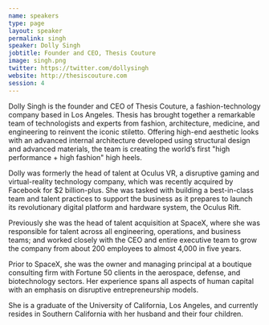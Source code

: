 ```yaml
---
name: speakers
type: page
layout: speaker
permalink: singh
speaker: Dolly Singh
jobtitle: Founder and CEO, Thesis Couture
image: singh.png
twitter: https://twitter.com/dollysingh
website: http://thesiscouture.com
session: 4
---
```

Dolly Singh is the founder and CEO of Thesis Couture, a fashion-technology company based in Los Angeles. Thesis has brought together a remarkable team of technologists and experts from fashion, architecture, medicine, and engineering to reinvent the iconic stiletto. Offering high-end aesthetic looks with an advanced internal architecture developed using structural design and advanced materials, the team is creating the world’s first "high performance + high fashion" high heels.

Dolly was formerly the head of talent at Oculus VR, a disruptive gaming and virtual-reality technology company, which was recently acquired by Facebook for $2 billion-plus. She was tasked with building a best-in-class team and talent practices to support the business as it prepares to launch its revolutionary digital platform and hardware system, the Oculus Rift.

Previously she was the head of talent acquisition at SpaceX, where she was responsible for talent across all engineering, operations, and business teams; and worked closely with the CEO and entire executive team to grow the company from about 200 employees to almost 4,000 in five years.

Prior to SpaceX, she was the owner and managing principal at a boutique consulting firm with Fortune 50 clients in the aerospace, defense, and biotechnology sectors. Her experience spans all aspects of human capital with an emphasis on disruptive entrepreneurship models.

She is a graduate of the University of California, Los Angeles, and currently resides in Southern California with her husband and their four children.